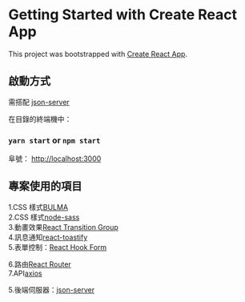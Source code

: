 # Getting Started with Create React App

This project was bootstrapped with [Create React App](https://github.com/facebook/create-react-app).

## 啟動方式
需搭配 [json-server](https://github.com/bb2567/React-store-API)

在目錄的終端機中：
### `yarn start` or `npm start`

阜號： [http://localhost:3000](http://localhost:3000)

## 專案使用的項目

1.CSS 樣式[BULMA](https://bulma.io/)  
2.CSS 樣式[node-sass](https://www.npmjs.com/package/node-sass)   
3.動畫效果[React Transition Group](https://reactcommunity.org/react-transition-group/)   
4.訊息通知[react-toastify ](https://fkhadra.github.io/react-toastify/introduction/)  
5.表單控制：[React Hook Form](https://react-hook-form.com/)  

6.路由[React Router](https://reactrouter.com/)  
7.API[axios](https://github.com/axios/axios)  

5.後端伺服器：[json-server](https://github.com/typicode/json-server)  
